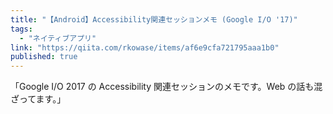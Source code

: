 ```yaml
---
title: "【Android】Accessibility関連セッションメモ (Google I/O '17)"
tags:
  - "ネイティブアプリ"
link: "https://qiita.com/rkowase/items/af6e9cfa721795aaa1b0"
published: true
---
```


「Google I/O 2017 の Accessibility 関連セッションのメモです。Web の話も混ざってます。」
